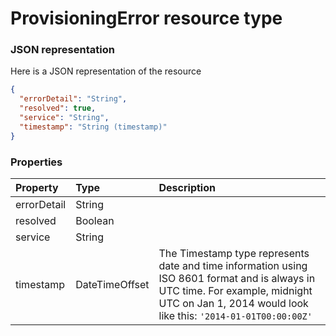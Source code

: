 # ProvisioningError resource type



### JSON representation

Here is a JSON representation of the resource

```json
{
  "errorDetail": "String",
  "resolved": true,
  "service": "String",
  "timestamp": "String (timestamp)"
}

```
### Properties
| Property	   | Type	|Description|
|:---------------|:--------|:----------|
|errorDetail|String||
|resolved|Boolean||
|service|String||
|timestamp|DateTimeOffset|The Timestamp type represents date and time information using ISO 8601 format and is always in UTC time. For example, midnight UTC on Jan 1, 2014 would look like this: `'2014-01-01T00:00:00Z'`|

<!-- uuid: 328e3f27-3f4c-433b-a7c0-771089d2dfcf
2015-10-09 15:58:18 UTC -->